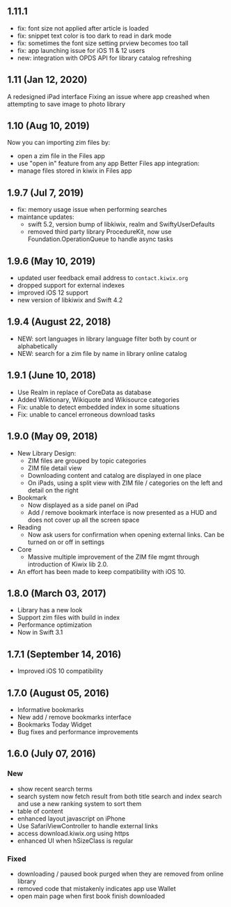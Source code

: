 ## 1.11.1

- fix: font size not applied after article is loaded
- fix: snippet text color is too dark to read in dark mode
- fix: sometimes the font size setting prview becomes too tall
- fix: app launching issue for iOS 11 & 12 users
- new: integration with OPDS API for library catalog refreshing


## 1.11 (Jan 12, 2020)

A redesigned iPad interface
Fixing an issue where app creashed when attempting to save image to photo library


## 1.10 (Aug 10, 2019)

Now you can importing zim files by:
- open a zim file in the Files app
- use "open in" feature from any app
Better Files app integration:
- manage files stored in kiwix in Files app

## 1.9.7 (Jul 7, 2019)

- fix: memory usage issue when performing searches
- maintance updates:
  - swift 5.2, version bump of libkiwix, realm and SwiftyUserDefaults
  - removed third party library ProcedureKit, now use Foundation.OperationQueue to handle async tasks

## 1.9.6 (May 10, 2019)

- updated user feedback email address to `contact.kiwix.org`
- dropped support for external indexes
- improved iOS 12 support
- new version of libkiwix and Swift 4.2

## 1.9.4 (August 22, 2018)
- NEW: sort languages in library language filter both by count or alphabetically
- NEW: search for a zim file by name in library online catalog

## 1.9.1 (June 10, 2018)
- Use Realm in replace of CoreData as database
- Added Wiktionary, Wikiquote and Wikisource categories
- Fix: unable to detect embedded index in some situations
- Fix: unable to cancel erroneous download tasks

## 1.9.0 (May 09, 2018)

- New Library Design:
  - ZIM files are grouped by topic categories
  - ZIM file detail view
  - Downloading content and catalog are displayed in one place
  - On iPads, using a split view with ZIM file / categories on the left and detail on the right
- Bookmark
  - Now displayed as a side panel on iPad
  - Add / remove bookmark interface is now presented as a HUD and does not cover up all the screen space
- Reading
  - Now ask users for confirmation when opening external links. Can be turned on or off in settings
- Core
  - Massive multiple improvement of the ZIM file mgmt through introduction of Kiwix lib 2.0.
- An effort has been made to keep compatibility with iOS 10.

## 1.8.0 (March 03, 2017)

- Library has a new look
- Support zim files with build in index
- Performance optimization
- Now in Swift 3.1

## 1.7.1 (September 14, 2016)

- Improved iOS 10 compatibility

## 1.7.0 (August 05, 2016)

- Informative bookmarks
- New add / remove bookmarks interface
- Bookmarks Today Widget
- Bug fixes and performance improvements

## 1.6.0 (July 07, 2016)

### New
- show recent search terms
- search system now fetch result from both title search and index search and use a new ranking system to sort them
- table of content
- enhanced layout javascript on iPhone
- Use SafariViewController to handle external links
- access download.kiwix.org using https
- enhanced UI when hSizeClass is regular

### Fixed
- downloading / paused book purged when they are removed from online library
- removed code that mistakenly indicates app use Wallet
- open main page when first book finish downloaded
